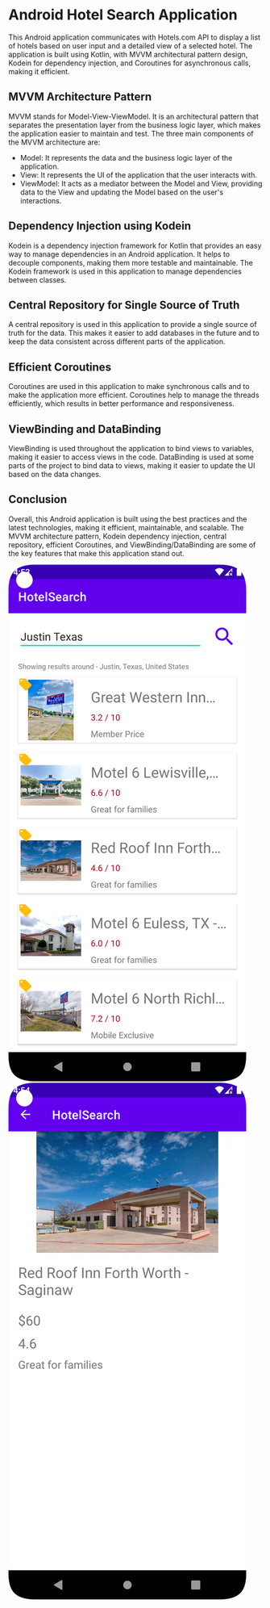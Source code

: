 <h1>Android Hotel Search Application</h1>
<p>This Android application communicates with Hotels.com API to display a list of hotels based on user input and a detailed view of a selected hotel. The application is built using Kotlin, with MVVM architectural pattern design, Kodein for dependency injection, and Coroutines for asynchronous calls, making it efficient.</p>
<h2>MVVM Architecture Pattern</h2>
<p>MVVM stands for Model-View-ViewModel. It is an architectural pattern that separates the presentation layer from the business logic layer, which makes the application easier to maintain and test. The three main components of the MVVM architecture are:</p>
<ul>
  <li>Model: It represents the data and the business logic layer of the application.</li>
  <li>View: It represents the UI of the application that the user interacts with.</li>
  <li>ViewModel: It acts as a mediator between the Model and View, providing data to the View and updating the Model based on the user's interactions.</li>
</ul>
<h2>Dependency Injection using Kodein</h2>
<p>Kodein is a dependency injection framework for Kotlin that provides an easy way to manage dependencies in an Android application. It helps to decouple components, making them more testable and maintainable. The Kodein framework is used in this application to manage dependencies between classes.</p>
<h2>Central Repository for Single Source of Truth</h2>
<p>A central repository is used in this application to provide a single source of truth for the data. This makes it easier to add databases in the future and to keep the data consistent across different parts of the application.</p>
<h2>Efficient Coroutines</h2>
<p>Coroutines are used in this application to make synchronous calls and to make the application more efficient. Coroutines help to manage the threads efficiently, which results in better performance and responsiveness.</p>
<h2>ViewBinding and DataBinding</h2>
<p>ViewBinding is used throughout the application to bind views to variables, making it easier to access views in the code. DataBinding is used at some parts of the project to bind data to views, making it easier to update the UI based on the data changes.</p>
<h2>Conclusion</h2>
<p>Overall, this Android application is built using the best practices and the latest technologies, making it efficient, maintainable, and scalable. The MVVM architecture pattern, Kodein dependency injection, central repository, efficient Coroutines, and ViewBinding/DataBinding are some of the key features that make this application stand out.</p>

![Screenshot1](https://github.com/nehalchaturvedi/HotelSearch/blob/master/ss1.png?raw=true)
![Screenshot1](https://github.com/nehalchaturvedi/HotelSearch/blob/master/ss2.png?raw=true)



